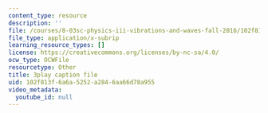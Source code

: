 ```yaml
---
content_type: resource
description: ''
file: /courses/8-03sc-physics-iii-vibrations-and-waves-fall-2016/102f813f6a6a5252a2846aa66d78a955_kKIQ1h9UuA.vtt
file_type: application/x-subrip
learning_resource_types: []
license: https://creativecommons.org/licenses/by-nc-sa/4.0/
ocw_type: OCWFile
resourcetype: Other
title: 3play caption file
uid: 102f813f-6a6a-5252-a284-6aa66d78a955
video_metadata:
  youtube_id: null
---
```

